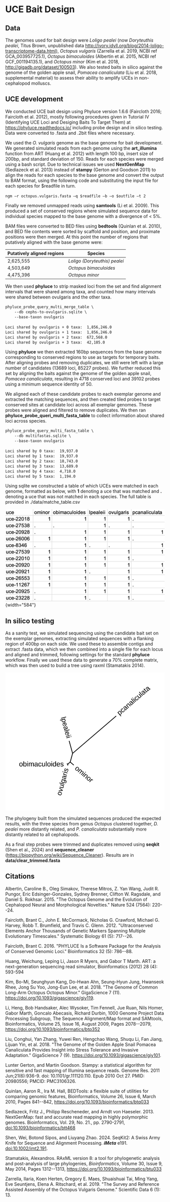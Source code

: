 # UCE Bait Design

## Data

The genomes used for bait design were *Loligo pealei* (now *Doryteuthis pealei*, Titus Brown, unpublished data <http://ivory.idyll.org/blog/2014-loligo-transcriptome-data.html>), *Octopus vulgaris* (Zarrella et al. 2019, NCBI ref GCA_003957725.1), *Octopus bimaculoides* (Albertin et al. 2015, NCBI ref GCF_001194135.1), and *Octopus minor* (Kim et al. 2018, <http://gigadb.org/dataset/100503>). We also tested baits in silico against the genome of the golden apple snail, *Pomacea canaliculata* (Liu et al. 2018, supplemental material) to assess their ability to amplify UCEs in non-cephalopod molluscs.

## UCE development

We conducted UCE bait design using Phyluce version 1.6.6 (Faircloth 2016; Faircloth et al. 2012), mostly following procedures given in Tutorial IV (Identifying UCE Loci and Desiging Baits To Target Them) at <https://phyluce.readthedocs.io/> including probe design and in silico testing. Data were converted to .fasta and .2bit files where necessary.

We used the *O. vulgaris* genome as the base genome for bait development. We generated simulated reads from each genome using the **art_illumina** function from ART (Huang et al. 2012) with length 100 bp, insert size of 200bp, and standard deviation of 150. Reads for each species were merged using a bash script. Due to technical issues we used **NextGenMap** (Sedlazeck et al. 2013) instead of **stampy** (Gerton and Goodson 2011) to align the reads for each species to the base genome and convert the output to BAM format, using the following code and substituting the input file for each species for \$readfile in turn.

`ngm –r octopus.vulgaris.fasta –q $readfile –b –o $outfile –t 2`

Finally we removed unmapped reads using **samtools** (Li et al. 2009). This produced a set of conserved regions where simulated sequence data for individual species mapped to the base genome with a divergence of \< 5%.

BAM files were converted to BED files using **bedtools** (Quinlan et al. 2010), and BED file contents were sorted by scaffold and position, and proximate positions were then merged. At this point the number of regions that putatively aligned with the base genome were:

| Putatively aligned regions | Species                       |
|----------------------------|-------------------------------|
| 2,625,555                  | *Loligo (Doryteuthis) pealei* |
| 4,503,649                  | *Octopus bimaculoides*        |
| 4,475,396                  | *Octopus minor*               |

We then used **phyluce** to strip masked loci from the set and find alignment intervals that were shared among taxa, and counted how many intervals were shared between ovulgaris and the other taxa.

```         
phyluce_probe_query_multi_merge_table \
    --db cephs-to-ovulgaris.sqlite \
    --base-taxon ovulgaris

Loci shared by ovulgaris + 0 taxa:	1,856,246.0
Loci shared by ovulgaris + 1 taxa:	1,856,246.0
Loci shared by ovulgaris + 2 taxa:	672,568.0
Loci shared by ovulgaris + 3 taxa:	42,105.0
```

Using **phyluce** we then extracted 160bp sequences from the base genome corresponding to conserved regions to use as targets for temporary baits. After aligning probes and removing duplicates, we still were left with a large number of candidates (13689 loci, 85227 probes). We further reduced this set by aligning the baits against the genome of the golden apple snail, *Pomacea canaliculata*, resulting in 4718 conserved loci and 39102 probes using a minimum sequence identity of 50.

We aligned each of these candidate probes to each exemplar genome and extracted the matching sequences, and then created tiled probes to target conserved sites at candidate loci across all exemplar genomes. These probes were aligned and filtered to remove duplicates. We then ran **phyluce_probe_queri_multi_fasta_table** to collect information about shared loci across species.

```         
phyluce_probe_query_multi_fasta_table \ 
    --db multifastas.sqlite \
    --base-taxon ovulgaris

Loci shared by 0 taxa:	19,937.0
Loci shared by 1 taxa:	19,937.0
Loci shared by 2 taxa:	18,743.0
Loci shared by 3 taxa:	13,689.0
Loci shared by 4 taxa:	4,718.0
Loci shared by 5 taxa:	1,194.0
```

Using sqlite we constructed a table of which UCEs were matched in each genome, formatted as below, with **1** denoting a uce that was matched and **.** denoting a uce that was not matched in each species. The full table is provided in ./data/matche_table.csv

![](images/sample_match_table.png){width="584"}

## In silico testing

As a sanity test, we simulated sequencing using the candidate bait set on the exemplar genomes, extracting simulated sequences with a flanking region of 400bp on each side. We used these to assemble contigs and extract .fasta data, which we then combined into a single file for each locus and aligned and trimmed, following settings for the standard **phyluce** workflow. Finally we used these data to generate a 70% complete matrix, which was then used to build a tree using raxml (Stamatakis 2014).

![RaxML tree showing results of simulated UCE sequencing](images/tree.png)

The phylogeny built from the simulated sequences produced the expected results, with the three species from genus *Octopus* clustered together, *D. pealei* more distantly related, and *P. canaliculata* substantially more distantly related to all cephalopods.

As a final step probes were trimmed and duplicates removed using **seqkit** (Shen et al., 2024) and **sequence_cleaner** (<https://biopython.org/wiki/Sequence_Cleaner>). Results are in **data/clear_trimmed.fasta**

## Citations

Albertin, Caroline B., Oleg Simakov, Therese Mitros, Z. Yan Wang, Judit R. Pungor, Eric Edsinger-Gonzales, Sydney Brenner, Clifton W. Ragsdale, and Daniel S. Rokhsar. 2015. "The Octopus Genome and the Evolution of Cephalopod Neural and Morphological Novelties." Nature 524 (7564): 220--24.

Faircloth, Brant C., John E. McCormack, Nicholas G. Crawford, Michael G. Harvey, Robb T. Brumfield, and Travis C. Glenn. 2012. "Ultraconserved Elements Anchor Thousands of Genetic Markers Spanning Multiple Evolutionary Timescales." Systematic Biology 61 (5): 717--26.

Faircloth, Brant C. 2016. "PHYLUCE Is a Software Package for the Analysis of Conserved Genomic Loci." Bioinformatics 32 (5): 786--88.

Huang, Weichung, Leping Li, Jason R Myers, and Gabor T Marth. ART: a next-generation sequencing read simulator, Bioinformatics (2012) 28 (4): 593-594

Kim, Bo-Mi, Seunghyun Kang, Do-Hwan Ahn, Seung-Hyun Jung, Hwanseok Rhee, Jong Su Yoo, Jong-Eun Lee, et al. 2018. "The Genome of Common Long-Arm Octopus Octopus Minor." GigaScience 7 (11). <https://doi.org/10.1093/gigascience/giy119>.

Li, Heng, Bob Handsaker, Alec Wysoker, Tim Fennell, Jue Ruan, Nils Homer, Gabor Marth, Goncalo Abecasis, Richard Durbin, 1000 Genome Project Data Processing Subgroup, The Sequence Alignment/Map format and SAMtools, Bioinformatics, Volume 25, Issue 16, August 2009, Pages 2078--2079, <https://doi.org/10.1093/bioinformatics/btp352>

Liu, Conghui, Yan Zhang, Yuwei Ren, Hengchao Wang, Shuqu Li, Fan Jiang, Lijuan Yin, et al. 2018. "The Genome of the Golden Apple Snail Pomacea Canaliculata Provides Insight into Stress Tolerance and Invasive Adaptation." GigaScience 7 (9). <https://doi.org/10.1093/gigascience/giy101>.

Lunter Gerton, and Martin Goodson. Stampy: a statistical algorithm for sensitive and fast mapping of Illumina sequence reads. Genome Res. 2011 Jun;21(6):936-9. doi: 10.1101/gr.111120.110. Epub 2010 Oct 27. PMID: 20980556; PMCID: PMC3106326.

Quinlan, Aaron R., Ira M. Hall, BEDTools: a flexible suite of utilities for comparing genomic features, Bioinformatics, Volume 26, Issue 6, March 2010, Pages 841--842, <https://doi.org/10.1093/bioinformatics/btq033>

Sedlazeck, Fritz J., Philipp Rescheneder, and Arndt von Haeseler. 2013. NextGenMap: fast and accurate read mapping in highly polymorphic genomes. Bioinformatics, Vol. 29, No. 21., pp. 2790-2791, <doi:10.1093/bioinformatics/btt468>

Shen, Wei, Botond Sipos, and Liuyang Zhao. 2024. SeqKit2: A Swiss Army Knife for Sequence and Alignment Processing. ***iMeta*** e191. [doi:10.1002/imt2.191](https://doi.org/10.1002/imt2.191).

Stamatakis, Alexandros. RAxML version 8: a tool for phylogenetic analysis and post-analysis of large phylogenies, *Bioinformatics*, Volume 30, Issue 9, May 2014, Pages 1312--1313, <https://doi.org/10.1093/bioinformatics/btu033>

Zarrella, Ilaria, Koen Herten, Gregory E. Maes, Shuaishuai Tai, Ming Yang, Eve Seuntjens, Elena A. Ritschard, et al. 2019. "The Survey and Reference Assisted Assembly of the Octopus Vulgaris Genome." Scientific Data 6 (1): 13.
